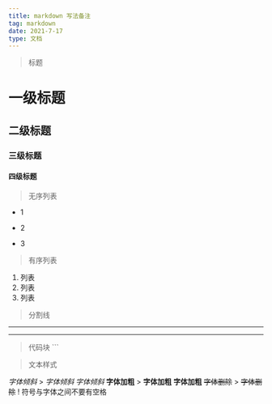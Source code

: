 ```yaml
---
title: markdown 写法备注
tag: markdown
date: 2021-7-17
type: 文档
---
```


> 标题
# 一级标题
## 二级标题
### 三级标题
#### 四级标题

> 无序列表
* 1
+ 2
- 3

> 有序列表
1. 列表  
2. 列表
3. 列表

>分割线
***
---

>代码块 ```

>文本样式

  *字体倾斜*                >        <em>字体倾斜</em>
  _字体倾斜_
  **字体加粗**              >        <strong>字体加粗</strong>
  __字体加粗__
  ~~字体删除~~              >        <del>字体删除</del>
 ! 符号与字体之间不要有空格


